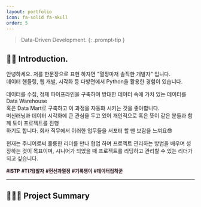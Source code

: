 ```yaml
---
layout: portfolio
icon: fa-solid fa-skull
order: 5
---
```


<!-- > This is an example of a Tip.
{: .prompt-tip }

> This is an example of an Info block.
{: .prompt-info }

> This is an example of a Warning block.
{: .prompt-warning }

> This is an example of a Danger block.
{: .prompt-danger } -->

> Data-Driven Development.
{: .prompt-tip }

## 💁‍♂️ Introduction.
안녕하세요. 저를 한문장으로 표현 하자면 "열정마저 솔직한 개발자" 입니다.  
데이터 핸들링, 웹 개발, 시각화 등 다방면에서 Python을 활용한 경험이 있습니다.  

데이터를 수집, 정제 파이프라인을 구축하여 방대한 데이터 속에 가치 있는 데이터를 Data Warehouse  
혹은 Data Mart로 구축하고 이 과정을 자동화 시키는 것을 좋아합니다.  
머신러닝과 데이터 시각화에 큰 관심을 두고 있어 개인적으로 혹은 뜻이 같은 분들과 함께 토이 프로젝트를 진행  
하기도 합니다. 회사 직무에서 이러한 업무들을 서포터 할 땐 보람을 느껴요😎  

현재는 주니어로써 훌륭한 리더를 만나 협업 하며 프로젝트 관리하는 방법을 배우며 성장하는 것이 목표이며, 
시니어가 되었을 때 프로젝트를 리딩하고 관리할 수 있는 리더가 되고 싶습니다.  
 
 <style>
    .custom-text {
        /* 원하는 스타일을 여기에 추가하세요 */
        background-color: #FFEBF0;
        font-size: 90%;
    }
</style>
<span class="custom-text">**#ISTP**</span> 
<span class="custom-text">**#T(개)발자**</span> 
<span class="custom-text">**#헌신과열정**</span> 
<span class="custom-text">**#기록쟁이**</span>
<span class="custom-text">**#데이터집착꾼**</span> <br>

---
## 👨🏻‍💻 Project Summary


